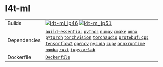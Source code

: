# l4t-ml

|            |            |
|------------|------------|
| Builds | [![`l4t-ml_jp46`](https://github.com/dusty-nv/jetson-containers/actions/workflows/l4t-ml_jp46.yml/badge.svg)](https://github.com/dusty-nv/jetson-containers/actions/workflows/l4t-ml_jp46.yml) [![`l4t-ml_jp51`](https://github.com/dusty-nv/jetson-containers/actions/workflows/l4t-ml_jp51.yml/badge.svg)](https://github.com/dusty-nv/jetson-containers/actions/workflows/l4t-ml_jp51.yml) |
| Dependencies | [`build-essential`](/packages/build-essential) [`python`](/packages/python) [`numpy`](/packages/numpy) [`cmake`](/packages/cmake/cmake_pip) [`onnx`](/packages/onnx) [`pytorch`](/packages/pytorch) [`torchvision`](/packages/pytorch/torchvision) [`torchaudio`](/packages/pytorch/torchaudio) [`protobuf:cpp`](/packages/protobuf/protobuf_cpp) [`tensorflow2`](/packages/tensorflow) [`opencv`](/packages/opencv) [`pycuda`](/packages/pycuda) [`cupy`](/packages/cupy) [`onnxruntime`](/packages/onnxruntime) [`numba`](/packages/numba) [`rust`](/packages/rust) [`jupyterlab`](/packages/jupyterlab) |
| Dockerfile | [`Dockerfile`](Dockerfile) |
